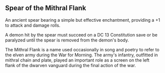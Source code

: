 ## Spear of the Mithral Flank

An ancient spear bearing a simple but effective enchantment, providing a +1 to attack and damage rolls.

A demon hit by the spear must succeed on a DC 13 Constitution save or be paralyzed until the spear is removed from the demon's body.

The Mithral Flank is a name used occasionally in song and poetry to refer to the elven army during the War for Morning. The army's infantry, outfitted in mithral chain and plate, played an important role as a screen on the left flank of the dwarven vanguard during the final action of the war.